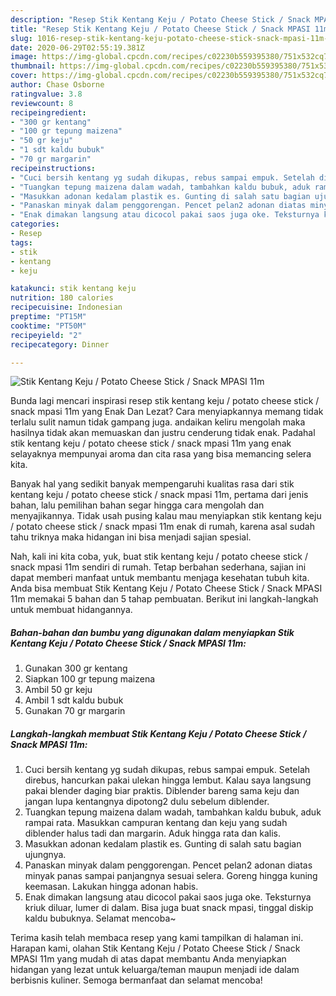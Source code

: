 ```yaml
---
description: "Resep Stik Kentang Keju / Potato Cheese Stick / Snack MPASI 11m | Bahan Membuat Stik Kentang Keju / Potato Cheese Stick / Snack MPASI 11m Yang Paling Enak"
title: "Resep Stik Kentang Keju / Potato Cheese Stick / Snack MPASI 11m | Bahan Membuat Stik Kentang Keju / Potato Cheese Stick / Snack MPASI 11m Yang Paling Enak"
slug: 1016-resep-stik-kentang-keju-potato-cheese-stick-snack-mpasi-11m-bahan-membuat-stik-kentang-keju-potato-cheese-stick-snack-mpasi-11m-yang-paling-enak
date: 2020-06-29T02:55:19.381Z
image: https://img-global.cpcdn.com/recipes/c02230b559395380/751x532cq70/stik-kentang-keju-potato-cheese-stick-snack-mpasi-11m-foto-resep-utama.jpg
thumbnail: https://img-global.cpcdn.com/recipes/c02230b559395380/751x532cq70/stik-kentang-keju-potato-cheese-stick-snack-mpasi-11m-foto-resep-utama.jpg
cover: https://img-global.cpcdn.com/recipes/c02230b559395380/751x532cq70/stik-kentang-keju-potato-cheese-stick-snack-mpasi-11m-foto-resep-utama.jpg
author: Chase Osborne
ratingvalue: 3.8
reviewcount: 8
recipeingredient:
- "300 gr kentang"
- "100 gr tepung maizena"
- "50 gr keju"
- "1 sdt kaldu bubuk"
- "70 gr margarin"
recipeinstructions:
- "Cuci bersih kentang yg sudah dikupas, rebus sampai empuk. Setelah direbus, hancurkan pakai ulekan hingga lembut. Kalau saya langsung pakai blender daging biar praktis. Diblender bareng sama keju dan jangan lupa kentangnya dipotong2 dulu sebelum diblender."
- "Tuangkan tepung maizena dalam wadah, tambahkan kaldu bubuk, aduk rampai rata. Masukkan campuran kentang dan keju yang sudah diblender halus tadi dan margarin. Aduk hingga rata dan kalis."
- "Masukkan adonan kedalam plastik es. Gunting di salah satu bagian ujungnya."
- "Panaskan minyak dalam penggorengan. Pencet pelan2 adonan diatas minyak panas sampai panjangnya sesuai selera. Goreng hingga kuning keemasan. Lakukan hingga adonan habis."
- "Enak dimakan langsung atau dicocol pakai saos juga oke. Teksturnya kriuk diluar, lumer di dalam. Bisa juga buat snack mpasi, tinggal diskip kaldu bubuknya. Selamat mencoba~"
categories:
- Resep
tags:
- stik
- kentang
- keju

katakunci: stik kentang keju 
nutrition: 180 calories
recipecuisine: Indonesian
preptime: "PT15M"
cooktime: "PT50M"
recipeyield: "2"
recipecategory: Dinner

---
```



![Stik Kentang Keju / Potato Cheese Stick / Snack MPASI 11m](https://img-global.cpcdn.com/recipes/c02230b559395380/751x532cq70/stik-kentang-keju-potato-cheese-stick-snack-mpasi-11m-foto-resep-utama.jpg)

Bunda lagi mencari inspirasi resep stik kentang keju / potato cheese stick / snack mpasi 11m yang Enak Dan Lezat? Cara menyiapkannya memang tidak terlalu sulit namun tidak gampang juga. andaikan keliru mengolah maka hasilnya tidak akan memuaskan dan justru cenderung tidak enak. Padahal stik kentang keju / potato cheese stick / snack mpasi 11m yang enak selayaknya mempunyai aroma dan cita rasa yang bisa memancing selera kita.



Banyak hal yang sedikit banyak mempengaruhi kualitas rasa dari stik kentang keju / potato cheese stick / snack mpasi 11m, pertama dari jenis bahan, lalu pemilihan bahan segar hingga cara mengolah dan menyajikannya. Tidak usah pusing kalau mau menyiapkan stik kentang keju / potato cheese stick / snack mpasi 11m enak di rumah, karena asal sudah tahu triknya maka hidangan ini bisa menjadi sajian spesial.


Nah, kali ini kita coba, yuk, buat stik kentang keju / potato cheese stick / snack mpasi 11m sendiri di rumah. Tetap berbahan sederhana, sajian ini dapat memberi manfaat untuk membantu menjaga kesehatan tubuh kita. Anda bisa membuat Stik Kentang Keju / Potato Cheese Stick / Snack MPASI 11m memakai 5 bahan dan 5 tahap pembuatan. Berikut ini langkah-langkah untuk membuat hidangannya.

<!--inarticleads1-->

##### Bahan-bahan dan bumbu yang digunakan dalam menyiapkan Stik Kentang Keju / Potato Cheese Stick / Snack MPASI 11m:

1. Gunakan 300 gr kentang
1. Siapkan 100 gr tepung maizena
1. Ambil 50 gr keju
1. Ambil 1 sdt kaldu bubuk
1. Gunakan 70 gr margarin




<!--inarticleads2-->

##### Langkah-langkah membuat Stik Kentang Keju / Potato Cheese Stick / Snack MPASI 11m:

1. Cuci bersih kentang yg sudah dikupas, rebus sampai empuk. Setelah direbus, hancurkan pakai ulekan hingga lembut. Kalau saya langsung pakai blender daging biar praktis. Diblender bareng sama keju dan jangan lupa kentangnya dipotong2 dulu sebelum diblender.
1. Tuangkan tepung maizena dalam wadah, tambahkan kaldu bubuk, aduk rampai rata. Masukkan campuran kentang dan keju yang sudah diblender halus tadi dan margarin. Aduk hingga rata dan kalis.
1. Masukkan adonan kedalam plastik es. Gunting di salah satu bagian ujungnya.
1. Panaskan minyak dalam penggorengan. Pencet pelan2 adonan diatas minyak panas sampai panjangnya sesuai selera. Goreng hingga kuning keemasan. Lakukan hingga adonan habis.
1. Enak dimakan langsung atau dicocol pakai saos juga oke. Teksturnya kriuk diluar, lumer di dalam. Bisa juga buat snack mpasi, tinggal diskip kaldu bubuknya. Selamat mencoba~




Terima kasih telah membaca resep yang kami tampilkan di halaman ini. Harapan kami, olahan Stik Kentang Keju / Potato Cheese Stick / Snack MPASI 11m yang mudah di atas dapat membantu Anda menyiapkan hidangan yang lezat untuk keluarga/teman maupun menjadi ide dalam berbisnis kuliner. Semoga bermanfaat dan selamat mencoba!
